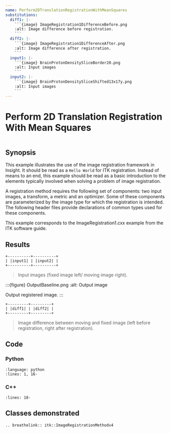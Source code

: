 ```yaml
---
name: Perform2DTranslationRegistrationWithMeanSquares
substitutions:
  diff1: |-
    ```{image} ImageRegistration1DifferenceBefore.png
    :alt: Image difference before registration.
    ```
  diff2: |-
    ```{image} ImageRegistration1DifferenceAfter.png
    :alt: Image difference after registration.
    ```
  input1: |-
    ```{image} BrainProtonDensitySliceBorder20.png
    :alt: Input images
    ```
  input2: |-
    ```{image} BrainProtonDensitySliceShifted13x17y.png
    :alt: Input images
    ```
---
```


# Perform 2D Translation Registration With Mean Squares

```{index} single: ImageRegistrationMethodv4, TranslationTransform single: ImageRegistrationMethodv4, MeanSquaresImageToImageMetricv4 single: ImageRegistrationMethodv4, RegularStepGradientDescentOptimizerv4
```

## Synopsis

This example illustrates the use of the image registration framework in
Insight.  It should be read as a `Hello World` for ITK registration.
Instead of means to an end, this example should be read as a basic
introduction to the elements typically involved when solving a problem
of image registration.

A registration method requires the following set of components: two input
images, a transform, a metric and an optimizer. Some of these components
are parameterized by the image type for which the registration is intended.
The following header files provide declarations of common types used for
these components.

This example corresponds to the ImageRegistration1.cxx example from
the ITK software guide.

## Results

```{eval-rst}
+----------+----------+
| |input1| | |input2| |
+----------+----------+
```

> Input images (fixed image left/ moving image right).

:::{figure} OutputBaseline.png
:alt: Output image

Output registered image.
:::

```{eval-rst}
+---------+---------+
| |diff1| | |diff2| |
+---------+---------+
```

> Image difference between moving and fixed image (left before registration, right after registration).

## Code

### Python

```{literalinclude} Code.py
:language: python
:lines: 1, 16-
```

### C++

```{literalinclude} Code.cxx
:lines: 18-
```

## Classes demonstrated

```{eval-rst}
.. breathelink:: itk::ImageRegistrationMethodv4
```
